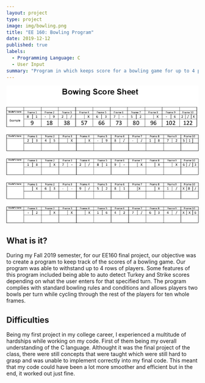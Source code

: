 ```yaml
---
layout: project
type: project
image: img/bowling.png
title: "EE 160: Bowling Program"
date: 2019-12-12
published: true
labels:
  - Programming Language: C
  - User Input
summary: "Program in which keeps score for a bowling game for up to 4 players"
---
```


<img class="img-fluid" src="../img/bowlingsheet.jpg">

## What is it?

During my Fall 2019 semester, for our EE160 final project, our objective was to create a program to keep track of the scores of a bowling game. Our program was able to withstand up to 4 rows of players. Some features of this program included being able to auto detect Turkey and Strike scores depending on what the user enters for that specified turn. The program complies with standard bowling rules and conditions and allows players two bowls per turn while cycling through the rest of the players for ten whole frames.

## Difficulties

Being my first project in my college career, I experienced a multitude of hardships while working on my code. First of them being my overall understanding of the C language. Althought it was the final project of the class, there were still concepts that were taught which were still hard to grasp and was unable to implement correctly into my final code. This meant that my code could have been a lot more smoother and efficient but in the end, it worked out just fine.



